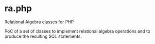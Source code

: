 ra.php
======

Relational Algebra classes for PHP

PoC of a set of classes to implement relational algebra operations and
to produce the resulting SQL statements.
